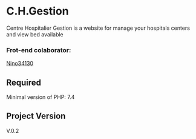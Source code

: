 # C.H.Gestion
Centre Hospitalier Gestion is a website for manage your hospitals centers and view bed available 

### Frot-end colaborator:
[Nino34130](https://github.com/Nino34130)

## Required
Minimal version of PHP: 7.4

## Project Version
V.0.2